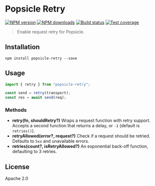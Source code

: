 # Popsicle Retry

[![NPM version][npm-image]][npm-url]
[![NPM downloads][downloads-image]][downloads-url]
[![Build status][travis-image]][travis-url]
[![Test coverage][coveralls-image]][coveralls-url]

> Enable request retry for Popsicle.

## Installation

```
npm install popsicle-retry --save
```

## Usage

```js
import { retry } from "popsicle-retry";

const send = retry(transport);
const res = await send(req);
```

### Methods

- **retry(fn, shouldRetry?)** Wraps a request function with retry support. Accepts a second function that returns a delay, or `-1` (default is `retries()`).
- **retryAllowed(error?, request?)** Check if a request should be retried. Defaults to `5xx` and unavailable errors.
- **retries(count?, isRetryAllowed?)** An exponential back-off function, defaulting to 3 retries.

## License

Apache 2.0

[npm-image]: https://img.shields.io/npm/v/popsicle-retry.svg?style=flat
[npm-url]: https://npmjs.org/package/popsicle-retry
[downloads-image]: https://img.shields.io/npm/dm/popsicle-retry.svg?style=flat
[downloads-url]: https://npmjs.org/package/popsicle-retry
[travis-image]: https://img.shields.io/travis/serviejs/popsicle-retry.svg?style=flat
[travis-url]: https://travis-ci.org/serviejs/popsicle-retry
[coveralls-image]: https://img.shields.io/coveralls/serviejs/popsicle-retry.svg?style=flat
[coveralls-url]: https://coveralls.io/r/serviejs/popsicle-retry?branch=master

